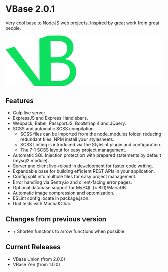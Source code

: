 # VBase 2.0.1
Very cool base to NodeJS web projects. Inspired by great work from great people.

![VBase Logo](https://github.com/gotkrypto76/VBase/blob/master/src/img/vbase-logo-long.png?raw=true)

## Features
- Gulp live server.
- ExpressJS and Express Handlebars.
- Webpack, Babel, PassportJS, Bootstrap 4 and JQuery.
- SCSS and automatic SCSS compilation.
    - SCSS files can be imported from the node_modules folder, reducing redundant files. NPM install your stylesheets.
    - SCSS Linting is introduced via the Stylelint plugin and configuration.
    - The 7-1 SCSS layout for easy project management.
- Automatic SQL Injection protection with prepared statements by default (mysql2 module).
- Server and client live-reload in development for faster code writing.
- Expandable base for building efficient REST APIs in your application.
- Config split into multiple files for easy project management.
- Error handling via Sentry.io and client-facing error pages.
- Optional database support for MySQL (< 8.0)/MariaDB.
- Automatic image compression and optomization.
- ESLint config locate in package.json.
- Unit tests with Mocha&Chai.

## Changes from previous version
- \+ Shorten functions to arrow functions when possible

## Current Releases
- VBase Union (from 2.0.0)
- VBase Zen (from 1.0.0)

